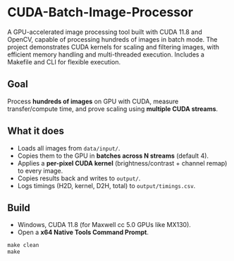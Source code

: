 # CUDA-Batch-Image-Processor
A  GPU-accelerated image processing tool built with CUDA 11.8 and OpenCV, capable of processing hundreds of images in batch mode. The project demonstrates CUDA kernels for scaling and filtering images, with efficient memory handling and multi-threaded execution. Includes a Makefile and CLI for flexible execution.

## Goal
Process **hundreds of images** on GPU with CUDA, measure transfer/compute time, and prove scaling using **multiple CUDA streams**.

## What it does
- Loads all images from `data/input/`.
- Copies them to the GPU in **batches across N streams** (default 4).
- Applies a **per-pixel CUDA kernel** (brightness/contrast + channel remap) to every image.
- Copies results back and writes to `output/`.
- Logs timings (H2D, kernel, D2H, total) to `output/timings.csv`.

## Build
- Windows, CUDA 11.8 (for Maxwell cc 5.0 GPUs like MX130).
- Open a **x64 Native Tools Command Prompt**.
```bat
make clean
make
